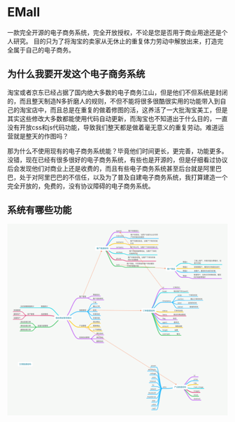 # EMall
一款完全开源的电子商务系统，完全开放授权，不论是您是否用于商业用途还是个人研究。
目的只为了将淘宝的卖家从无休止的重复体力劳动中解放出来，打造完全属于自己的电子商务。

## 为什么我要开发这个电子商务系统
淘宝或者京东已经占据了国内绝大多数的电子商务江山，但是他们不但系统是封闭的，而且整天制造N多折磨人的规则，不但不能将很多很酷很实用的功能带入到自己的淘宝店中，而且总是在重复的做着修图的活，这养活了一大批淘宝美工，但是其实这些修改大多数都能使用代码自动更新，而淘宝也不知道出于什么目的，一直没有开放css和js代码功能，导致我们整天都是做着毫无意义的重复劳动。难道运营就是整天的作图吗？

那为什么不使用现有的电子商务系统能？毕竟他们时间更长，更完善，功能更多。没错，现在已经有很多很好的电子商务系统，有些也是开源的，但是仔细看过协议后会发现他们对商业上还是收费的，而且有些电子商务系统甚至后台就是阿里巴巴，处于对阿里巴巴的不信任，以及为了普及自建电子商务系统，我打算建造一个完全开放的，免费的，没有协议障碍的电子商务系统。

## 系统有哪些功能
![功能结构图](/docs/images/struction.png)
